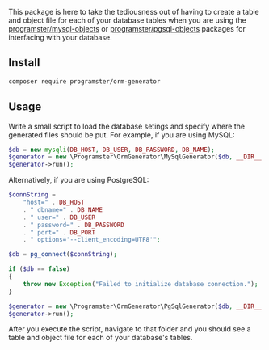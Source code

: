 This package is here to take the tediousness out of having to create a table and object file for each of your database tables when you are using the [programster/mysql-objects](https://packagist.org/packages/programster/mysql-objects) or [programster/pgsql-objects](https://packagist.org/packages/programster/pgsql-objects) packages for interfacing with your database.

## Install
```bash
composer require programster/orm-generator
```

## Usage
Write a small script to load the database setings and specify where the generated files should be put.
For example, if you are using MySQL:

```php
$db = new mysqli(DB_HOST, DB_USER, DB_PASSWORD, DB_NAME);
$generator = new \Programster\OrmGenerator\MySqlGenerator($db, __DIR__ . '/output');
$generator->run();
```

Alternatively, if you are using PostgreSQL:

```php
$connString =
    "host=" . DB_HOST
    . " dbname=" . DB_NAME
    . " user=" . DB_USER
    . " password=" . DB_PASSWORD
    . " port=" . DB_PORT
    . " options='--client_encoding=UTF8'";

$db = pg_connect($connString);

if ($db == false)
{
    throw new Exception("Failed to initialize database connection.");
}

$generator = new \Programster\OrmGenerator\PgSqlGenerator($db, __DIR__ . '/output');
$generator->run();
```


After you execute the script, navigate to that folder and you should see a table and object file for each of your database's tables.
